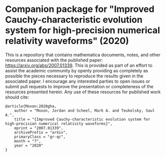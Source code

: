 # Companion package for "Improved Cauchy-characteristic evolution system for high-precision numerical relativity waveforms" (2020)

This is a repository that contains mathematica documents, notes, and other
resources associated with the published paper: https://arxiv.org/abs/2007.01339.
This is provided as part of an effort to assist the academic community by openly
providing as completely as possible the pieces necessary to reproduce the
results given in the associated paper.
I encourage any interested parties to open issues or submit pull requests to
improve the presentation or completeness of the resources presented herein.
Any use of these resources for published work should cite:
```
@article{Moxon:2020gha,
    author = "Moxon, Jordan and Scheel, Mark A. and Teukolsky, Saul A.",
    title = "{Improved Cauchy-characteristic evolution system for high-precision numerical relativity waveforms}",
    eprint = "2007.01339",
    archivePrefix = "arXiv",
    primaryClass = "gr-qc",
    month = "7",
    year = "2020"
}
```
